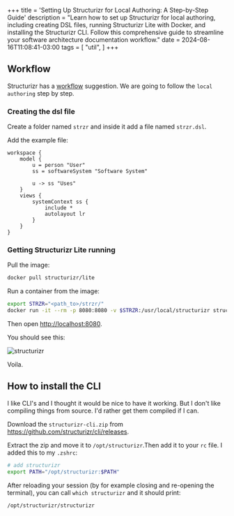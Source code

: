 +++
title = 'Setting Up Structurizr for Local Authoring: A Step-by-Step Guide'
description = "Learn how to set up Structurizr for local authoring, including creating DSL files, running Structurizr Lite with Docker, and installing the Structurizr CLI. Follow this comprehensive guide to streamline your software architecture documentation workflow."
date = 2024-08-16T11:08:41-03:00
tags = [
    "util",
]
+++

## Workflow

Structurizr has a [workflow](https://docs.structurizr.com/lite/workflow)
suggestion.
We are going to follow the `local authoring` step by step.

### Creating the dsl file

Create a folder named `strzr` and inside it add a file named `strzr.dsl`.

Add the example file:

```plaintext
workspace {
    model {
        u = person "User"
        ss = softwareSystem "Software System"

        u -> ss "Uses"
    }
    views {
        systemContext ss {
            include *
            autolayout lr
        }
    }
}
```

### Getting Structurizr Lite running

Pull the image:

```bash
docker pull structurizr/lite
```

Run a container from the image:

```bash
export STRZR="<path_to>/strzr/"
docker run -it --rm -p 8080:8080 -v $STRZR:/usr/local/structurizr structurizr/lite
```

Then open <http://localhost:8080>.

You should see this:

![structurizr](/posts/structurizr/structurizr.png)

Voila.

## How to install the CLI

I like CLI's and I thought it would be nice to have it working.
But I don't like compiling things from source.
I'd rather get them compiled if I can.

Download the `structurizr-cli.zip` from
<https://github.com/structurizr/cli/releases>.

Extract the zip and move it to `/opt/structurizr`.Then add it to your `rc` file.
I added this to my `.zshrc`:

```bash
# add structurizr
export PATH="/opt/structurizr:$PATH"
```

After reloading your session
(by for example closing and re-opening the terminal),
you can call `which structurizr` and it should print:

```plaintext
/opt/structurizr/structurizr
```
